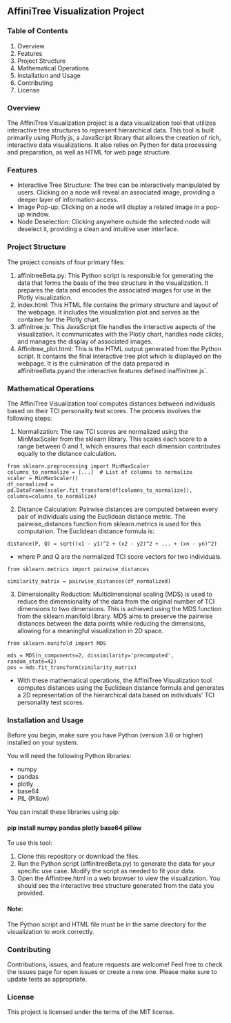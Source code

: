 ## AffiniTree Visualization Project

### Table of Contents

1. Overview
2. Features
3. Project Structure
4. Mathematical Operations
5. Installation and Usage
6. Contributing
7. License

### Overview

The AffiniTree Visualization project is a data visualization tool that utilizes interactive tree structures to represent hierarchical data. This tool is built primarily using Plotly.js, a JavaScript library that allows the creation of rich, interactive data visualizations. It also relies on Python for data processing and preparation, as well as HTML for web page structure.

### Features

* Interactive Tree Structure: The tree can be interactively manipulated by users. Clicking on a node will reveal an associated image, providing a deeper layer of information access.
* Image Pop-up: Clicking on a node will display a related image in a pop-up window.
* Node Deselection: Clicking anywhere outside the selected node will deselect it, providing a clean and intuitive user interface.

### Project Structure

The project consists of four primary files:

1. affinitreeBeta.py: This Python script is responsible for generating the data that forms the basis of the tree structure in the visualization. It prepares the data and encodes the associated images for use in the Plotly visualization.
2. index.html: This HTML file contains the primary structure and layout of the webpage. It includes the visualization plot and serves as the container for the Plotly chart.
3. affinitree.js: This JavaScript file handles the interactive aspects of the visualization. It communicates with the Plotly chart, handles node clicks, and manages the display of associated images.
4. Affinitree_plot.html: This is the HTML output generated from the Python script. It contains the final interactive tree plot which is displayed on the webpage. It is the culmination of the data prepared in affinitreeBeta.pyand the interactive features defined inaffinitree.js`.

### Mathematical Operations

The AffiniTree Visualization tool computes distances between individuals based on their TCI personality test scores. The process involves the following steps:

1. Normalization: The raw TCI scores are normalized using the MinMaxScaler from the sklearn library. This scales each score to a range between 0 and 1, which ensures that each dimension contributes equally to the distance calculation.

```
from sklearn.preprocessing import MinMaxScaler
columns_to_normalize = [...]  # List of columns to normalize
scaler = MinMaxScaler()
df_normalized = pd.DataFrame(scaler.fit_transform(df[columns_to_normalize]), columns=columns_to_normalize)
```

2. Distance Calculation: Pairwise distances are computed between every pair of individuals using the Euclidean distance metric. The pairwise_distances function from sklearn.metrics is used for this computation. The Euclidean distance formula is:

`distance(P, Q) = sqrt((x1 - y1)^2 + (x2 - y2)^2 + ... + (xn - yn)^2)`

* where P and Q are the normalized TCI score vectors for two individuals.

```
from sklearn.metrics import pairwise_distances

similarity_matrix = pairwise_distances(df_normalized)
```

3. Dimensionality Reduction: Multidimensional scaling (MDS) is used to reduce the dimensionality of the data from the original number of TCI dimensions to two dimensions. This is achieved using the MDS function from the sklearn.manifold library. MDS aims to preserve the pairwise distances between the data points while reducing the dimensions, allowing for a meaningful visualization in 2D space.

```
from sklearn.manifold import MDS

mds = MDS(n_components=2, dissimilarity='precomputed', random_state=42)
pos = mds.fit_transform(similarity_matrix)
```

* With these mathematical operations, the AffiniTree Visualization tool computes distances using the Euclidean distance formula and generates a 2D representation of the hierarchical data based on individuals' TCI personality test scores.

### Installation and Usage

Before you begin, make sure you have Python (version 3.6 or higher) installed on your system.

You will need the following Python libraries:

* numpy
* pandas
* plotly
* base64
* PIL (Pillow)

You can install these libraries using pip:

#### pip install numpy pandas plotly base64 pillow

To use this tool:

1. Clone this repository or download the files.
2. Run the Python script (affinitreeBeta.py) to generate the data for your specific use case. Modify the script as needed to fit your data.
3. Open the Affinitree.html in a web browser to view the visualization. You should see the interactive tree structure generated from the data you provided.

#### Note: 
The Python script and HTML file must be in the same directory for the visualization to work correctly.

### Contributing

Contributions, issues, and feature requests are welcome! Feel free to check the issues page for open issues or create a new one. Please make sure to update tests as appropriate.

### License

This project is licensed under the terms of the MIT license.